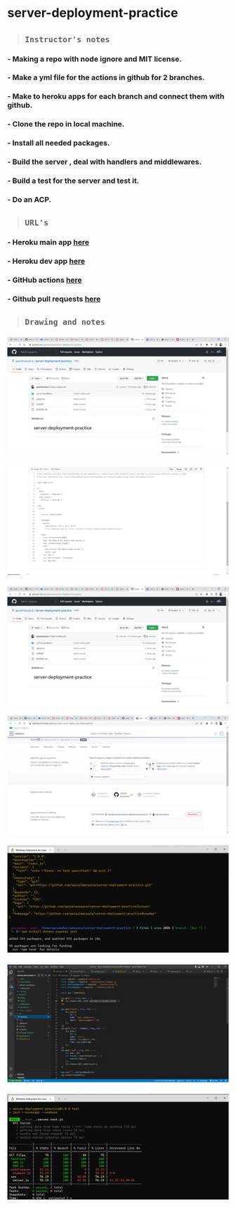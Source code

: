# **server-deployment-practice**
> ## `Instructor's notes`
### - Making a repo with node ignore and MIT license.
### - Make a yml file for the actions in github for 2 branches.
### - Make to heroku apps for each branch and connect them with github.
### - Clone the repo in local machine.
### - Install all needed packages.
### - Build the server , deal with handlers and middlewares.
### - Build a test for the server and test it.
### - Do an ACP.
>
> ## `URL's`
### - Heroku main app [here](https://qais-server-deploy-prod.herokuapp.com/)
### - Heroku dev app [here](https://qais-server-deploy-dev.herokuapp.com/)
### - GitHub actions [here](https://github.com/qaisalmanasra/server-deployment-practice/actions)
### - Github pull requests [here](https://github.com/qaisalmanasra/server-deployment-practice/pulls)
>
>
> ## `Drawing and notes`
### ![creat repo](./task%2001/creat%20repo.jpg 'creat repo w yml')
### ![creat yml](./task%2001/creat%20yml%20file.jpg 'yml file')
### ![heruko main](./task%2001/heroku%20main.jpg 'heruko main')
### ![heruko dev](./task%2001/heroku%20dev.jpg 'heruko dev')
### ![terminal](./task%2001/terminal.jpg 'terminal packages')
### ![code done](./task%2001/code%20done.jpg 'done')
### ![passed](./task%2001/all%20test%20passed.jpg 'passed')
